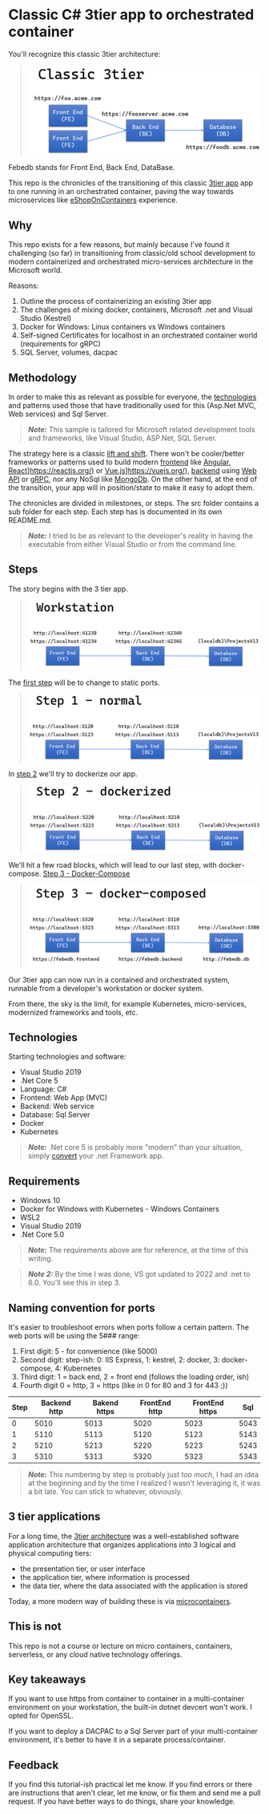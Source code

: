 # Classic C# 3tier app to orchestrated container

You'll recognize this classic 3tier architecture:
>![Classic 3tier](media/febedb/Slide2.PNG)

Febedb stands for Front End, Back End, DataBase.

This repo is the chronicles of the transitioning of this classic [3tier app](https://docs.microsoft.com/en-us/dotnet/architecture/modern-web-apps-azure/common-web-application-architectures#traditional-n-layer-architecture-applications) app to one running in an orchestrated container, paving the way towards microservices like [eShopOnContainers](https://github.com/dotnet-architecture/eShopOnContainers) experience.

## Why

This repo exists for a few reasons, but mainly because I've found it challenging (so far) in transitioning from classic/old school development to modern containerized and orchestrated micro-services architecture in the Microsoft world.

Reasons:

1. Outline the process of containerizing an existing 3tier app
1. The challenges of mixing docker, containers, Microsoft .net and Visual Studio (Kestrel)
1. Docker for Windows: Linux containers vs Windows containers
1. Self-signed Certificates for localhost in an orchestrated container world (requirements for gRPC)
1. SQL Server, volumes, dacpac

## Methodology

In order to make this as relevant as possible for everyone, the [technologies](#technologies) and patterns used those that have traditionally used for this (Asp.Net MVC, Web services) and Sql Server.

> **_Note:_** This sample is tailored for Microsoft related development tools and frameworks, like Visual Studio, ASP.Net, SQL Server.

The strategy here is a classic [lift and shift](https://docs.microsoft.com/en-us/virtualization/windowscontainers/quick-start/lift-shift-to-containers).  There won't be cooler/better frameworks or patterns used to build modern [frontend](https://docs.microsoft.com/en-us/dotnet/architecture/modern-web-apps-azure/common-client-side-web-technologies) like [Angular](https://angular.io/), [React]()]https://reactjs.org/) or [Vue.js]()]https://vuejs.org/), [backend]() using [Web API](https://docs.microsoft.com/en-us/dotnet/architecture/microservices/microservice-ddd-cqrs-patterns/microservice-application-layer-implementation-web-api) or [gRPC](https://docs.microsoft.com/en-us/dotnet/architecture/cloud-native/grpc), nor any NoSql like [MongoDb](https://www.mongodb.com/).  On the other hand, at the end of the transition, your app will in position/state to make it easy to adopt them.

The chronicles are divided in milestones, or steps.  The src folder contains a sub folder for each step.  Each step has is documented in its own README.md.  

> **_Note:_** I tried to be as relevant to the developer's reality in having the executable from either Visual Studio or from the command line.

## Steps

The story begins with the 3 tier app.
>![Original](media/febedb/Slide3.PNG)

The [first step](./src/step1.normal/README.md) will be to change to static ports.
>![step 1](media/febedb/Slide4.PNG)

In [step 2](./src/step2.normal/README.md) we'll try to dockerize our app.
>![step 2](media/febedb/Slide5.PNG)

We'll hit a few road blocks, which will lead to our last step, with docker-compose. [Step 3 - Docker-Compose](./src/step3b.dockercompose/README.md)
>![step 3](media/febedb/Slide6.PNG)

Our 3tier app can now run in a contained and orchestrated system, runnable from a developer's workstation or docker system.

From there, the sky is the limit, for example Kubernetes, micro-services, modernized frameworks and tools, etc.

## Technologies

Starting technologies and software:

- Visual Studio 2019
- .Net Core 5
- Language: C#
- Frontend: Web App (MVC)
- Backend: Web service
- Database: Sql Server
- Docker
- Kubernetes

> **_Note:_** .Net core 5 is probably more "modern" than your situation, simply [convert](https://github.com/dotnet/try-convert) your .net Framework app.

## Requirements

- Windows 10
- Docker for Windows with Kubernetes - Windows Containers
- WSL2
- Visual Studio 2019
- .Net Core 5.0

> **_Note:_** The requirements above are for reference, at the time of this writing.

> **_Note 2:_** By the time I was done, VS got updated to 2022 and .net to 6.0.  You'll see this in step 3.

## Naming convention for ports

It's easier to troubleshoot errors when ports follow a certain pattern.  The web ports will be using the 5### range:

1. First digit: 5 - for convenience (like 5000)
1. Second digit: step-ish: 0: IIS Express, 1: kestrel, 2: docker, 3: docker-compose, 4: Kubernetes
1. Third digit: 1 = back end, 2 = front end (follows the loading order, ish)
1. Fourth digit 0 = http, 3 = https (like in 0 for 80 and 3 for 443 ;))

| Step | Backend http | Bakend https | FrontEnd http | FrontEnd https | Sql  |
|------|--------------|--------------|---------------|---------------|---------------|
| 0    | 5010         | 5013         | 5020          | 5023           | 5043 |
| 1    | 5110         | 5113         | 5120          | 5123           | 5143 |
| 2    | 5210         | 5213         | 5220          | 5223           | 5243 |
| 3    | 5310         | 5313         | 5320          | 5323           | 5343 |

> __*Note:*__ This numbering by step is probably just _too much_, I had an idea at the beginning and by the time I realized I wasn't leveraging it, it was a bit late.  You can stick to whatever, obviously.

## 3 tier applications

For a long time, the [3tier architecture](https://docs.microsoft.com/en-us/dotnet/architecture/modern-web-apps-azure/common-web-application-architectures#traditional-n-layer-architecture-applications) was a well-established software application architecture that organizes applications into 3 logical and physical computing tiers:

- the presentation tier, or user interface
- the application tier, where information is processed
- the data tier, where the data associated with the application is stored

Today, a more modern way of building these is via [microcontainers](https://docs.microsoft.com/en-us/dotnet/architecture/microservices/).

## This is not

This repo is not a course or lecture on micro containers, containers, serverless, or any cloud native technology offerings.

## Key takeaways

If you want to use https from container to container in a multi-container environment on your workstation, the built-in dotnet devcert won't work.  I opted for OpenSSL.

If you want to deploy a DACPAC to a Sql Server part of your multi-container environment, it's better to have it in a separate process/container.

## Feedback

If you find this tutorial-ish practical let me know.  If you find errors or there are instructions that aren't clear, let me know, or fix them and send me a pull request.  If you have better ways to do things, share your knowledge.
